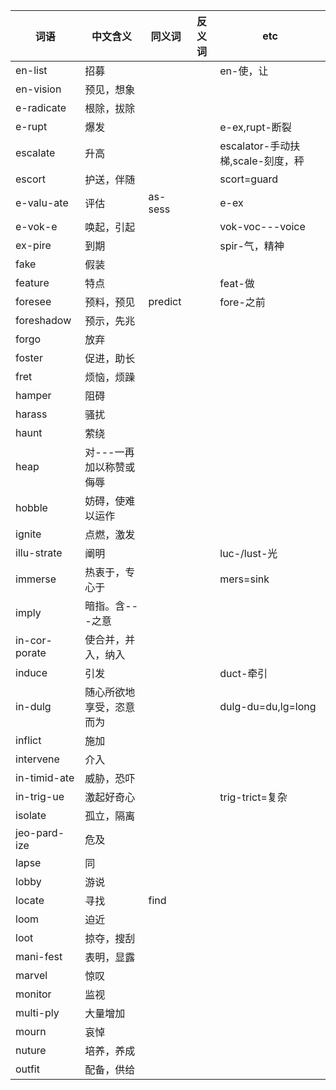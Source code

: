
| 词语          | 中文含义                 | 同义词  | 反义词 | etc                               |
|---------------|--------------------------|---------|--------|-----------------------------------|
| en-list       | 招募                     |         |        | en-使，让                         |
| en-vision     | 预见，想象               |
| e-radicate    | 根除，拔除               |         |        |
| e-rupt        | 爆发                     |         |        | e-ex,rupt-断裂                    |
| escalate      | 升高                     |         |        | escalator-手动扶梯,scale-刻度，秤 |
| escort        | 护送，伴随               |         |        | scort=guard                       |
| e-valu-ate    | 评估                     | as-sess |        | e-ex                              |
| e-vok-e       | 唤起，引起               |         |        | vok-voc---voice                   |
| ex-pire       | 到期                     |         |        | spir-气，精神                     |
| fake          | 假装                     |
| feature       | 特点                     |         |        | feat-做                           |
| foresee       | 预料，预见               | predict |        | fore-之前                         |
| foreshadow    | 预示，先兆               |
| forgo         | 放弃                     |
| foster        | 促进，助长               |
| fret          | 烦恼，烦躁               |
| hamper        | 阻碍                     |
| harass        | 骚扰                     |
| haunt         | 萦绕                     |         |        |                                   |
| heap          | 对---一再加以称赞或侮辱  |
| hobble        | 妨碍，使难以运作         |
| ignite        | 点燃，激发               |
| illu-strate   | 阐明                     |         |        | luc-/lust-光                      |
| immerse       | 热衷于，专心于           |         |        | mers=sink                         |
| imply         | 暗指。含---之意          |
| in-cor-porate | 使合并，并入，纳入       |
| induce        | 引发                     |         |        | duct-牵引                         |
| in-dulg       | 随心所欲地享受，恣意而为 |         |        | dulg-du=du,lg=long                |
| inflict       | 施加                     |
| intervene     | 介入                     |
| in-timid-ate  | 威胁，恐吓               |
| in-trig-ue    | 激起好奇心               |         |        | trig-trict=复杂                   |
| isolate       | 孤立，隔离               |
| jeo-pard-ize  | 危及                     |
| lapse         | 同                       |
| lobby         | 游说                     |
| locate        | 寻找                     | find    |        |                                   |
| loom          | 迫近                     |
| loot          | 掠夺，搜刮               |
| mani-fest     | 表明，显露               |
| marvel        | 惊叹                     |
| monitor       | 监视                     |
| multi-ply     | 大量增加                 |
| mourn         | 哀悼                     |
| nuture        | 培养，养成               |
| outfit        | 配备，供给               |

